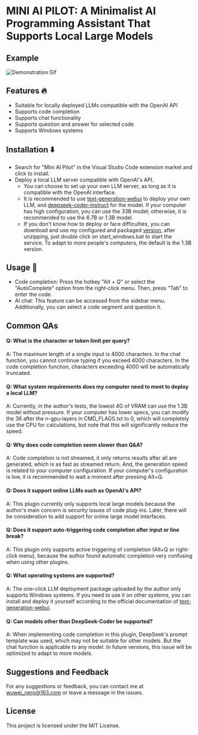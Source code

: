 # MINI AI PILOT: A Minimalist AI Programming Assistant That Supports Local Large Models

## Example
![Demonstration Gif](./demo.gif)

## Features 🔥
- Suitable for locally deployed LLMs compatible with the OpenAI API 
- Supports code completion
- Supports chat functionality
- Supports question and answer for selected code
- Supports Windows systems

## Installation ⬇️ 
- Search for "Mini AI Pilot" in the Visual Studio Code extension market and click to install.
- Deploy a local LLM server compatible with OpenAI's API.
  - You can choose to set up your own LLM server, as long as it is compatible with the OpenAI interface.
  - It is recommended to use [text-generation-webui](https://github.com/oobabooga/text-generation-webui) to deploy your own LLM, and [deepseek-coder-instruct](https://github.com/deepseek-ai/DeepSeek-Coder) for the model. If your computer has high configuration, you can use the 33B model; otherwise, it is recommended to use the 6.7B or 1.3B model.
  - If you don't know how to deploy or face difficulties, you can download and use my configured and packaged [version](https://pan.baidu.com/s/16uU5ToqEHEaMtFJbF05EGg?pwd=1234), after unzipping, just double click on start_windows.bat to start the service. To adapt to more people's computers, the default is the 1.3B version.

## Usage 🚀 
- Code completion: Press the hotkey "Alt + Q" or select the "AutoComplete" option from the right-click menu. Then, press "Tab" to enter the code.
- AI chat: This feature can be accessed from the sidebar menu. Additionally, you can select a code segment and question it.

## Common QAs
#### Q: What is the character or token limit per query?
A: The maximum length of a single input is 4000 characters. In the chat function, you cannot continue typing if you exceed 4000 characters. In the code completion function, characters exceeding 4000 will be automatically truncated.
#### Q: What system requirements does my computer need to meet to deploy a local LLM?
A: Currently, in the author's tests, the lowest 4G of VRAM can use the 1.3B model without pressure. If your computer has lower specs, you can modify the 36 after the n-gpu-layers in CMD_FLAGS.txt to 0, which will completely use the CPU for calculations, but note that this will significantly reduce the speed.
#### Q: Why does code completion seem slower than Q&A?
A: Code completion is not streamed, it only returns results after all are generated, which is as fast as streamed return. And, the generation speed is related to your computer configuration. If your computer's configuration is low, it is recommended to wait a moment after pressing Alt+Q.
#### Q: Does it support online LLMs such as OpenAI's API?
A: This plugin currently only supports local large models because the author's main concern is security issues of code plug-ins. Later, there will be consideration to add support for online large model interfaces.
#### Q: Does it support auto-triggering code completion after input or line break?
A: This plugin only supports active triggering of completion (Alt+Q or right-click menu), because the author found automatic completion very confusing when using other plugins.
#### Q: What operating systems are supported?
A: The one-click LLM deployment package uploaded by the author only supports Windows systems. If you need to use it on other systems, you can install and deploy it yourself according to the official documentation of [text-generation-webui](https://github.com/oobabooga/text-generation-webui).
#### Q: Can models other than DeepSeek-Coder be supported?
A: When implementing code completion in this plugin, DeepSeek's prompt template was used, which may not be suitable for other models. But the chat function is applicable to any model. In future versions, this issue will be optimized to adapt to more models.

## Suggestions and Feedback
For any suggestions or feedback, you can contact me at wuwei_nero@163.com or leave a message in the issues.

## License
This project is licensed under the MIT License.